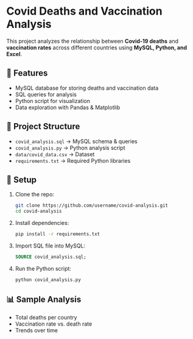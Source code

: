 # Covid Deaths and Vaccination Analysis

This project analyzes the relationship between **Covid-19 deaths** and **vaccination rates** across different countries using **MySQL, Python, and Excel**.

## 🚀 Features
- MySQL database for storing deaths and vaccination data
- SQL queries for analysis
- Python script for visualization
- Data exploration with Pandas & Matplotlib

## 📂 Project Structure
- `covid_analysis.sql` → MySQL schema & queries
- `covid_analysis.py` → Python analysis script
- `data/covid_data.csv` → Dataset
- `requirements.txt` → Required Python libraries

## 🔧 Setup
1. Clone the repo:
   ```bash
   git clone https://github.com/username/covid-analysis.git
   cd covid-analysis
   ```
2. Install dependencies:
   ```bash
   pip install -r requirements.txt
   ```
3. Import SQL file into MySQL:
   ```sql
   SOURCE covid_analysis.sql;
   ```
4. Run the Python script:
   ```bash
   python covid_analysis.py
   ```

## 📊 Sample Analysis
- Total deaths per country
- Vaccination rate vs. death rate
- Trends over time
